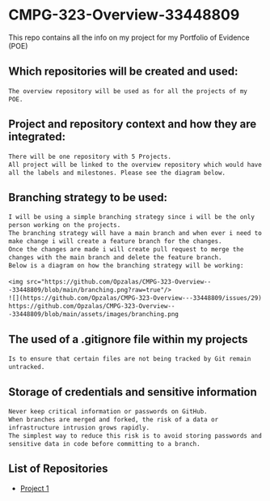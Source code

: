 # CMPG-323-Overview-33448809
This repo contains all the info on my project for my Portfolio of Evidence (POE)

## Which repositories will be created and used:

	The overview repository will be used as for all the projects of my POE.
	
## Project and repository context and how they are integrated:

	There will be one repository with 5 Projects.
	All project will be linked to the overview repository which would have all the labels and milestones. Please see the diagram below.

## Branching strategy to be used:
	
	I will be using a simple branching strategy since i will be the only person working on the projects.
	The branching strategy will have a main branch and when ever i need to make change i will create a feature branch for the changes.
	Once the changes are made i will create pull request to merge the changes with the main branch and delete the feature branch.
	Below is a diagram on how the branching strategy will be working:
	
	<img src="https://github.com/Opzalas/CMPG-323-Overview---33448809/blob/main/branching.png?raw=true"/>
	![](https://github.com/Opzalas/CMPG-323-Overview---33448809/issues/29)
	https://github.com/Opzalas/CMPG-323-Overview---33448809/blob/main/assets/images/branching.png
	


## The used of a .gitignore file within my projects

	Is to ensure that certain files are not being tracked by Git remain untracked.

## Storage of credentials and sensitive information

	Never keep critical information or passwords on GitHub.
	When branches are merged and forked, the risk of a data or infrastructure intrusion grows rapidly. 
	The simplest way to reduce this risk is to avoid storing passwords and sensitive data in code before committing to a branch.
	
## List of Repositories
- <a href="https://github.com/Opzalas/CMPG-323-Overview---33448809" target="_blank">Project 1</a>
